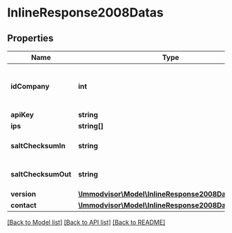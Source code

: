 # InlineResponse2008Datas

## Properties
Name | Type | Description | Notes
------------ | ------------- | ------------- | -------------
**idCompany** | **int** | Company&#x27;s identifier associated with the API key. | [optional] 
**apiKey** | **string** | Api Key | [optional] 
**ips** | **string[]** |  | [optional] 
**saltChecksumIn** | **string** | salt checksum in for call | [optional] 
**saltChecksumOut** | **string** | salt checksum out for call | [optional] 
**version** | [**\Immodvisor\Model\InlineResponse2008DatasVersion**](InlineResponse2008DatasVersion.md) |  | [optional] 
**contact** | [**\Immodvisor\Model\InlineResponse2008DatasContact**](InlineResponse2008DatasContact.md) |  | [optional] 

[[Back to Model list]](../../README.md#documentation-for-models) [[Back to API list]](../../README.md#documentation-for-api-endpoints) [[Back to README]](../../README.md)

